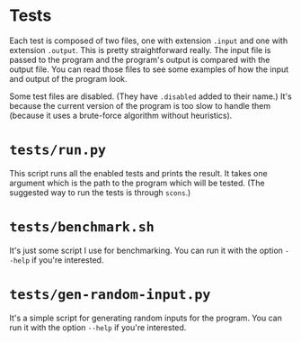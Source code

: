 # Tests

Each test is composed of two files, one with extension `.input` and one with extension `.output`.
This is pretty straightforward really. The input file is passed to the program and the program's output is compared with the output file.
You can read those files to see some examples of how the input and output of the program look.

Some test files are disabled. (They have `.disabled` added to their name.)
It's because the current version of the program is too slow to handle them (because it uses a brute-force algorithm without heuristics).


# `tests/run.py`

This script runs all the enabled tests and prints the result.
It takes one argument which is the path to the program which will be tested.
(The suggested way to run the tests is through `scons`.)


# `tests/benchmark.sh`

It's just some script I use for benchmarking.
You can run it with the option `--help` if you're interested.


# `tests/gen-random-input.py`

It's a simple script for generating random inputs for the program.
You can run it with the option `--help` if you're interested.
